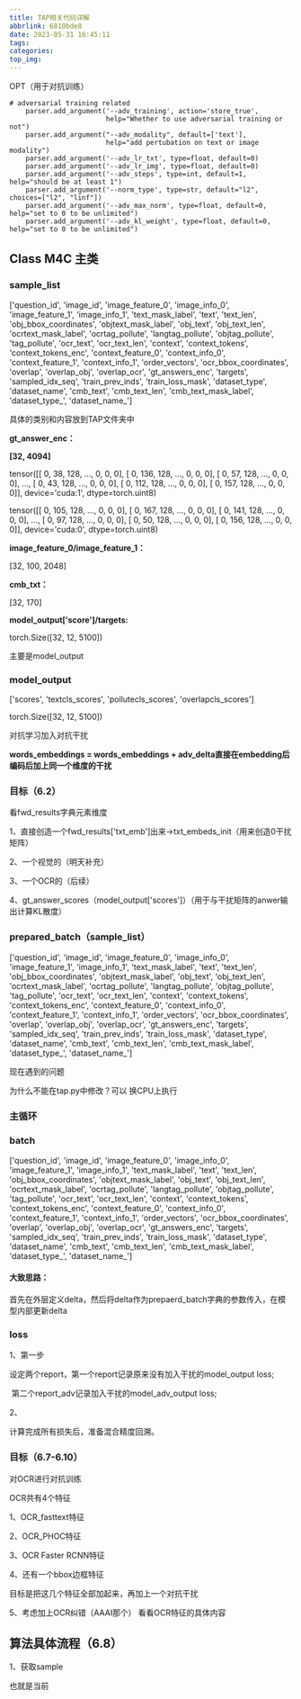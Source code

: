 ```yaml
---
title: TAP相关代码详解
abbrlink: 6810bde8
date: 2023-05-31 16:45:11
tags:
categories:
top_img:
---
```


OPT（用于对抗训练）

```
# adversarial training related
    parser.add_argument('--adv_training', action='store_true',
                        help="Whether to use adversarial training or not")
    parser.add_argument("--adv_modality", default=['text'],
                        help="add pertubation on text or image modality")
    parser.add_argument('--adv_lr_txt', type=float, default=0)
    parser.add_argument('--adv_lr_img', type=float, default=0)
    parser.add_argument('--adv_steps', type=int, default=1, help="should be at least 1")
    parser.add_argument('--norm_type', type=str, default="l2", choices=["l2", "linf"])
    parser.add_argument('--adv_max_norm', type=float, default=0, help="set to 0 to be unlimited")
    parser.add_argument('--adv_kl_weight', type=float, default=0, help="set to 0 to be unlimited")
```



## Class M4C 主类

###  sample_list

['question_id', 'image_id', 'image_feature_0', 'image_info_0', 'image_feature_1', 'image_info_1', 'text_mask_label', 'text', 'text_len', 'obj_bbox_coordinates', 'objtext_mask_label', 'obj_text', 'obj_text_len', 'ocrtext_mask_label', 'ocrtag_pollute', 'langtag_pollute', 'objtag_pollute', 'tag_pollute', 'ocr_text', 'ocr_text_len', 'context', 'context_tokens', 'context_tokens_enc', 'context_feature_0', 'context_info_0', 'context_feature_1', 'context_info_1', 'order_vectors', 'ocr_bbox_coordinates', 'overlap', 'overlap_obj', 'overlap_ocr', 'gt_answers_enc', 'targets', 'sampled_idx_seq', 'train_prev_inds', 'train_loss_mask', 'dataset_type', 'dataset_name', 'cmb_text', 'cmb_text_len', 'cmb_text_mask_label', 'dataset_type_', 'dataset_name_']

具体的类别和内容放到TAP文件夹中

**gt_answer_enc：**

**[32, 4094]**

tensor([[  0,  38, 128,  ...,   0,   0,   0],
        [  0, 136, 128,  ...,   0,   0,   0],
        [  0,  57, 128,  ...,   0,   0,   0],
        ...,
        [  0,  43, 128,  ...,   0,   0,   0],
        [  0, 112, 128,  ...,   0,   0,   0],
        [  0, 157, 128,  ...,   0,   0,   0]], device='cuda:1',
       dtype=torch.uint8)

tensor([[  0, 105, 128,  ...,   0,   0,   0],
        [  0, 167, 128,  ...,   0,   0,   0],
        [  0, 141, 128,  ...,   0,   0,   0],
        ...,
        [  0,  97, 128,  ...,   0,   0,   0],
        [  0,  50, 128,  ...,   0,   0,   0],
        [  0, 156, 128,  ...,   0,   0,   0]], device='cuda:0',
       dtype=torch.uint8)

**image_feature_0/image_feature_1：**

[32, 100, 2048]

**cmb_txt：**

[32, 170]

**model_output['score']/targets:**

torch.Size([32, 12, 5100])

主要是model_output

### model_output

['scores', 'textcls_scores', 'pollutecls_scores', 'overlapcls_scores']

torch.Size([32, 12, 5100])





对抗学习加入对抗干扰

**words_embeddings = words_embeddings + adv_delta直接在embedding后编码后加上同一个维度的干扰**

### 目标（6.2）

看fwd_results字典元素维度

1、直接创造一个fwd_results['txt_emb']出来->txt_embeds_init（用来创造0干扰矩阵）

2、一个视觉的（明天补充）

3、一个OCR的（后续）

4、gt_answer_scores（model_output['scores']）（用于与干扰矩阵的anwer输出计算KL散度）



### prepared_batch（sample_list）

['question_id', 'image_id', 'image_feature_0', 'image_info_0', 'image_feature_1', 'image_info_1', 'text_mask_label', 'text', 'text_len', 'obj_bbox_coordinates', 'objtext_mask_label', 'obj_text', 'obj_text_len', 'ocrtext_mask_label', 'ocrtag_pollute', 'langtag_pollute', 'objtag_pollute', 'tag_pollute', 'ocr_text', 'ocr_text_len', 'context', 'context_tokens', 'context_tokens_enc', 'context_feature_0', 'context_info_0', 'context_feature_1', 'context_info_1', 'order_vectors', 'ocr_bbox_coordinates', 'overlap', 'overlap_obj', 'overlap_ocr', 'gt_answers_enc', 'targets', 'sampled_idx_seq', 'train_prev_inds', 'train_loss_mask', 'dataset_type', 'dataset_name', 'cmb_text', 'cmb_text_len', 'cmb_text_mask_label', 'dataset_type_', 'dataset_name_']

现在遇到的问题

为什么不能在tap.py中修改？可以 换CPU上执行



### 主循环

### batch

['question_id', 'image_id', 'image_feature_0', 'image_info_0', 'image_feature_1', 'image_info_1', 'text_mask_label', 'text', 'text_len', 'obj_bbox_coordinates', 'objtext_mask_label', 'obj_text', 'obj_text_len', 'ocrtext_mask_label', 'ocrtag_pollute', 'langtag_pollute', 'objtag_pollute', 'tag_pollute', 'ocr_text', 'ocr_text_len', 'context', 'context_tokens', 'context_tokens_enc', 'context_feature_0', 'context_info_0', 'context_feature_1', 'context_info_1', 'order_vectors', 'ocr_bbox_coordinates', 'overlap', 'overlap_obj', 'overlap_ocr', 'gt_answers_enc', 'targets', 'sampled_idx_seq', 'train_prev_inds', 'train_loss_mask', 'dataset_type', 'dataset_name', 'cmb_text', 'cmb_text_len', 'cmb_text_mask_label', 'dataset_type_', 'dataset_name_']

#### 大致思路：

首先在外层定义delta，然后将delta作为prepaerd_batch字典的参数传入，在模型内部更新delta

### loss

1、第一步

设定两个report，第一个report记录原来没有加入干扰的model_output loss;

​								第二个report_adv记录加入干扰的model_adv_output loss;

2、

计算完成所有损失后，准备混合精度回溯。



### 目标（6.7-6.10）

对OCR进行对抗训练



OCR共有4个特征

1、OCR_fasttext特征

2、OCR_PHOC特征

3、OCR Faster RCNN特征

4、还有一个bbox边框特征

目标是把这几个特征全部加起来，再加上一个对抗干扰

5、考虑加上OCR纠错（AAAI那个） 看看OCR特征的具体内容

## 算法具体流程（6.8）

1、获取sample

也就是当前